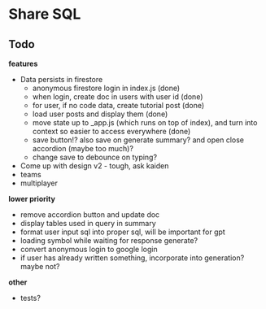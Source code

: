 # Share SQL

## Todo
**features**
* Data persists in firestore
    * anonymous firestore login in index.js (done)
    * when login, create doc in users with user id (done)
    * for user, if no code data, create tutorial post (done)
    * load user posts and display them (done)
    * move state up to _app.js (which runs on top of index), and turn into context so easier to access everywhere (done)
    * save button!? also save on generate summary? and open close accordion (maybe too much)?
    * change save to debounce on typing?
* Come up with design v2 - tough, ask kaiden
* teams
* multiplayer

**lower priority**
* remove accordion button and update doc
* display tables used in query in summary
* format user input sql into proper sql, will be important for gpt
* loading symbol while waiting for response generate?
* convert anonymous login to google login
* if user has already written something, incorporate into generation? maybe not?

**other**
* tests?